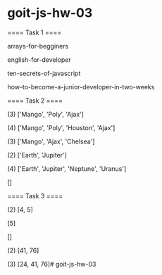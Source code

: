 # goit-js-hw-03

==== Task 1 ====


arrays-for-begginers

english-for-developer

ten-secrets-of-javascript

how-to-become-a-junior-developer-in-two-weeks


==== Task 2 ====


(3) ['Mango', 'Poly', 'Ajax']

(4) ['Mango', 'Poly', 'Houston', 'Ajax']

(3) ['Mango', 'Ajax', 'Chelsea']

(2) ['Earth', 'Jupiter']

(4) ['Earth', 'Jupiter', 'Neptune', 'Uranus']

[]


==== Task 3 ====


(2) [4, 5]

[5]

[]

(2) [41, 76]

(3) [24, 41, 76]# goit-js-hw-03
